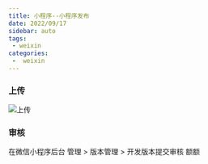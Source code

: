 ```yaml
---
title: 小程序--小程序发布
date: 2022/09/17
sidebar: auto
tags:
 - weixin
categories:
 -  weixin
---
```


### 上传

<img :src="$withBase('/images/weixin/insomnia-base6')" alt="上传">

### 审核

在微信小程序后台 管理 > 版本管理 > 开发版本提交审核
额额